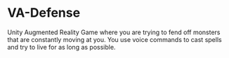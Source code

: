 # VA-Defense

Unity Augmented Reality Game where you are trying to fend off monsters that are constantly moving at you. You use voice commands to cast spells and try to live for as long as possible.
